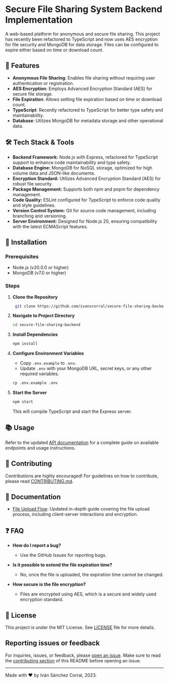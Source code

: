 # Secure File Sharing System Backend Implementation

A web-based platform for anonymous and secure file sharing. This project has recently been refactored to TypeScript and now uses AES encryption for file security and MongoDB for data storage. Files can be configured to expire either based on time or download count.

## 🌟 Features

- **Anonymous File Sharing**: Enables file sharing without requiring user authentication or registration.
- **AES Encryption**: Employs Advanced Encryption Standard (AES) for secure file storage.
- **File Expiration**: Allows setting file expiration based on time or download count.
- **TypeScript**: Recently refactored to TypeScript for better type safety and maintainability.
- **Database**: Utilizes MongoDB for metadata storage and other operational data.

## 🛠️ Tech Stack & Tools

- **Backend Framework:** Node.js with Express, refactored for TypeScript support to enhance code maintainability and type safety.
- **Database Engine:** MongoDB for NoSQL storage, optimized for high volume data and JSON-like documents.
- **Encryption Standard:** Utilizes Advanced Encryption Standard (AES) for robust file security.
- **Package Management:** Supports both npm and pnpm for dependency management.
- **Code Quality:** ESLint configured for TypeScript to enforce code quality and style guidelines.
- **Version Control System:** Git for source code management, including branching and versioning.
- **Server Environment:** Designed for Node.js 20, ensuring compatibility with the latest ECMAScript features.

## 🚀 Installation

### Prerequisites

- Node.js (v20.0.0 or higher)
- MongoDB (v7.0 or higher)

### Steps

1. **Clone the Repository**

   ```bash
    git clone https://github.com/ivanscorral/secure-file-sharing-backend.git
    ```

2. **Navigate to Project Directory**

    ```bash
    cd secure-file-sharing-backend
    ```

3. **Install Dependencies**

    ```bash
    npm install
    ```

4. **Configure Environment Variables**
    - Copy `.env.example` to `.env`.
    - Update `.env` with your MongoDB URL, secret keys, or any other required variables.

    ```bash
    cp .env.example .env
    ```

5. **Start the Server**

    ```bash
    npm start
    ```

    This will compile TypeScript and start the Express server.

## 📚 Usage

Refer to the updated [API documentation](docs/api.md) for a complete guide on available endpoints and usage instructions.

## 👥 Contributing

Contributions are highly encouraged! For guidelines on how to contribute, please read [CONTRIBUTING.md](CONTRIBUTING.md).

## 📖 Documentation

- [File Upload Flow](docs/file-upload-flow.md): Updated in-depth guide covering the file upload process, including client-server interactions and encryption.

## ❓ FAQ

- **How do I report a bug?**
  - Use the GitHub Issues for reporting bugs.

- **Is it possible to extend the file expiration time?**
  - No, once the file is uploaded, the expiration time cannot be changed.

- **How secure is the file encryption?**
  - Files are encrypted using AES, which is a secure and widely used encryption standard.

## 📄 License

This project is under the MIT License. See [LICENSE](LICENSE) file for more details.

## Reporting issues or feedback

For inquiries, issues, or feedback, please [open an issue](https://github.com/ivanscorral/secure-file-sharing-backend/issues). Make sure to read the  [contributing section](#-contributing) of this README before opening an issue.

---

Made with ❤️ by Iván Sánchez Corral, 2023.
